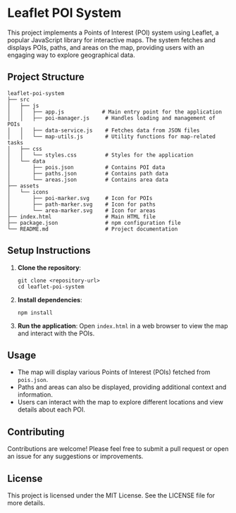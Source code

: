 # Leaflet POI System

This project implements a Points of Interest (POI) system using Leaflet, a popular JavaScript library for interactive maps. The system fetches and displays POIs, paths, and areas on the map, providing users with an engaging way to explore geographical data.

## Project Structure

```
leaflet-poi-system
├── src
│   ├── js
│   │   ├── app.js            # Main entry point for the application
│   │   ├── poi-manager.js     # Handles loading and management of POIs
│   │   ├── data-service.js    # Fetches data from JSON files
│   │   └── map-utils.js       # Utility functions for map-related tasks
│   ├── css
│   │   └── styles.css         # Styles for the application
│   └── data
│       ├── pois.json          # Contains POI data
│       ├── paths.json         # Contains path data
│       └── areas.json         # Contains area data
├── assets
│   └── icons
│       ├── poi-marker.svg     # Icon for POIs
│       ├── path-marker.svg    # Icon for paths
│       └── area-marker.svg    # Icon for areas
├── index.html                 # Main HTML file
├── package.json               # npm configuration file
└── README.md                  # Project documentation
```

## Setup Instructions

1. **Clone the repository**:
   ```
   git clone <repository-url>
   cd leaflet-poi-system
   ```

2. **Install dependencies**:
   ```
   npm install
   ```

3. **Run the application**:
   Open `index.html` in a web browser to view the map and interact with the POIs.

## Usage

- The map will display various Points of Interest (POIs) fetched from `pois.json`.
- Paths and areas can also be displayed, providing additional context and information.
- Users can interact with the map to explore different locations and view details about each POI.

## Contributing

Contributions are welcome! Please feel free to submit a pull request or open an issue for any suggestions or improvements.

## License

This project is licensed under the MIT License. See the LICENSE file for more details.